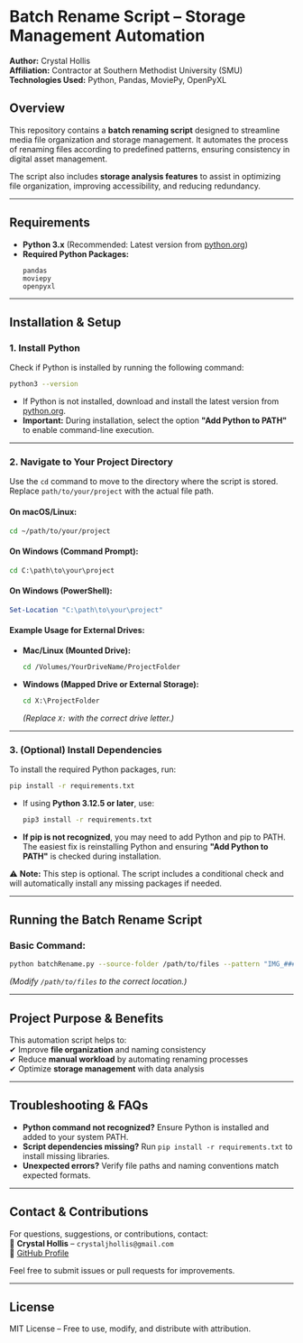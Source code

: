 # **Batch Rename Script – Storage Management Automation**  

**Author:** Crystal Hollis  
**Affiliation:** Contractor at Southern Methodist University (SMU)  
**Technologies Used:** Python, Pandas, MoviePy, OpenPyXL  

## **Overview**  
This repository contains a **batch renaming script** designed to streamline media file organization and storage management. It automates the process of renaming files according to predefined patterns, ensuring consistency in digital asset management.  

The script also includes **storage analysis features** to assist in optimizing file organization, improving accessibility, and reducing redundancy.  

---

## **Requirements**  

- **Python 3.x** (Recommended: Latest version from [python.org](https://www.python.org/downloads/))  
- **Required Python Packages:**  
  ```plaintext
  pandas
  moviepy
  openpyxl
  ```

---

## **Installation & Setup**  

### **1. Install Python**  
Check if Python is installed by running the following command:  
```bash
python3 --version
```
- If Python is not installed, download and install the latest version from [python.org](https://www.python.org/downloads/).  
- **Important:** During installation, select the option **"Add Python to PATH"** to enable command-line execution.  

---

### **2. Navigate to Your Project Directory**  
Use the `cd` command to move to the directory where the script is stored. Replace `path/to/your/project` with the actual file path.  

#### **On macOS/Linux:**  
```bash
cd ~/path/to/your/project
```
#### **On Windows (Command Prompt):**  
```cmd
cd C:\path\to\your\project
```
#### **On Windows (PowerShell):**  
```powershell
Set-Location "C:\path\to\your\project"
```

#### **Example Usage for External Drives:**  
- **Mac/Linux (Mounted Drive):**  
  ```bash
  cd /Volumes/YourDriveName/ProjectFolder
  ```
- **Windows (Mapped Drive or External Storage):**  
  ```cmd
  cd X:\ProjectFolder
  ```
  *(Replace `X:` with the correct drive letter.)*

---

### **3. (Optional) Install Dependencies**  
To install the required Python packages, run:  
```bash
pip install -r requirements.txt
```
- If using **Python 3.12.5 or later**, use:  
  ```bash
  pip3 install -r requirements.txt
  ```
- **If pip is not recognized**, you may need to add Python and pip to PATH. The easiest fix is reinstalling Python and ensuring **"Add Python to PATH"** is checked during installation.  

⚠ **Note:** This step is optional. The script includes a conditional check and will automatically install any missing packages if needed.  

---

## **Running the Batch Rename Script**  

### **Basic Command:**  
```bash
python batchRename.py --source-folder /path/to/files --pattern "IMG_####"
```
*(Modify `/path/to/files` to the correct location.)*  

---

## **Project Purpose & Benefits**  
This automation script helps to:  
✔ Improve **file organization** and naming consistency  
✔ Reduce **manual workload** by automating renaming processes  
✔ Optimize **storage management** with data analysis  

---

## **Troubleshooting & FAQs**  
- **Python command not recognized?** Ensure Python is installed and added to your system PATH.  
- **Script dependencies missing?** Run `pip install -r requirements.txt` to install missing libraries.  
- **Unexpected errors?** Verify file paths and naming conventions match expected formats.  

---

## **Contact & Contributions**  
For questions, suggestions, or contributions, contact:  
📧 **Crystal Hollis** – `crystaljhollis@gmail.com`  
🔗 [GitHub Profile](https://github.com/crystaljhollis)  

Feel free to submit issues or pull requests for improvements.  

---

## **License**  
MIT License – Free to use, modify, and distribute with attribution.  
